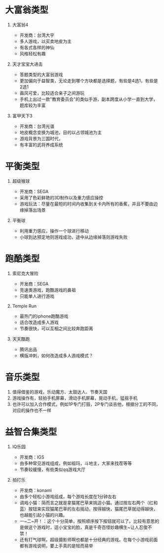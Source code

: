 
# 大富翁类型

1. 大富翁4
	* 开发商：台湾大宇
	* 多人游戏，以买卖地皮为主
	* 有各式各样的神仙
	* 风格轻松有趣

2. 天才宝宝大进击
	* 答题类型的大富翁游戏
	* 更加偏向于益智类，无论走到哪个方块都是选择题，有些是4选1，有些是2选1
	* 画风可爱，比较适合亲子之间游玩
	* 手机上出过一款"教育委员会"的类似手游，副本跨度从小学一直到大学，题库较为丰富

3. 富甲天下3
	* 开发商：台湾光谱
	* 地皮概念变换为城池，目的以占领城池为主
	* 游戏背景为三国时代，
	* 有丰富的武将养成系统

# 平衡类型

1. 超级猴球
	* 开发商：SEGA
	* 采用了色彩鲜艳的3D制作以及重力感应操控
	* 游戏玩法：尽量在最短的时间内收集到关卡内所有的香蕉，并且不要由边缘掉落出场景

2. 平衡球
	* 利用重力感应，操作一个球进行移动
	* 小球到达预定地则游戏成功，途中从边缘掉落则游戏失败	


# 跑酷类型

1. 索尼克大冒险
	* 开发商：SEGA
	* 竞速类游戏，跑酷游戏的鼻祖
	* 只能单人进行游戏

2. Temple Run
	* 最热门的iphone跑酷游戏
	* 适合改造成多人游戏
	* 节奏很快，可以互相之间比较奔跑距离

3. 天天酷跑
	* 腾讯出品
	* 横版冲刺，如何改造成多人游戏模式？

# 音乐类型

1. 值得借鉴的游戏，乐动魔方、太鼓达人、节奏天国
2. 游戏操作有，轻拍手机屏幕，滑动手机屏幕，晃动手机，猛摇手机
3. 也许可以加入合作模式，例如1P专门打鼓，2P专门谈吉他，根据分工的不同，对应的操作也不一样

# 益智合集类型

1. IQ乐园
	* 开发商：IGS
	* 由多种常见游戏组成，例如祖玛，斗地主，大家来找茬等等
	* 节奏较缓慢，有些类似qq游戏大厅

2. 拍打乐
	* 开发商：konami
	* 由多个轻松小游戏组成，每个游戏长度在1分钟左右
	* 调戏小猫：简而言之就是拿猫尾巴草来挑逗小猫。通过按左右两个（红和蓝）按钮来实现猫尾巴草的左右摇动，按得越快，猫尾巴草就动得越快，也越能引起小猫的兴趣。
	* 一~二~开！：这个十分简单，按照顺序按下按钮就可以了。比较有意思的是做这个游戏时，逗小宝宝的脸，真是千奇百怪妙趣横生~让人忍俊不禁！
	* 还有打气球啊，超级摄影师啊也都是十分经典的游戏。在每个小游戏前面都有游戏说明，要上手真的是轻而易举


